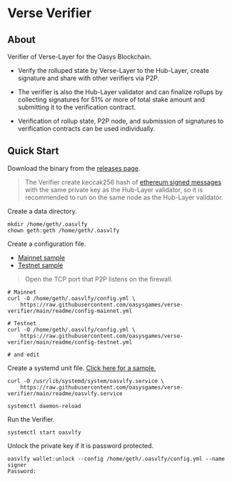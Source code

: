 # Verse Verifier

## About
Verifier of Verse-Layer for the Oasys Blockchain.

- Verify the rolluped state by Verse-Layer to the Hub-Layer, create signature and share with other verifiers via P2P.

- The verifier is also the Hub-Layer validator and can finalize rollups by collecting signatures for 51% or more of total stake amount and submitting it to the verification contract.

- Verification of rollup state, P2P node, and submission of signatures to verification contracts can be used individually.

## Quick Start

Download the binary from the [releases page](https://github.com/oasysgames/verse-verifier/releases).

> The Verifier create keccak256 hash of [ethereum signed messages](https://eips.ethereum.org/EIPS/eip-712) with the same private key as the Hub-Layer validator, so it is recommended to run on the same node as the Hub-Layer validator.

Create a data directory.

```shell
mkdir /home/geth/.oasvlfy
chown geth:geth /home/geth/.oasvlfy
```

Create a configuration file. 
- [Mainnet sample](https://github.com/oasysgames/verse-verifier/blob/main/readme/config-mainnet.yml)
- [Testnet sample](https://github.com/oasysgames/verse-verifier/blob/main/readme/config-testnet.yml)

> Open the TCP port that P2P listens on the firewall.

```shell
# Mainnet
curl -O /home/geth/.oasvlfy/config.yml \
    https://raw.githubusercontent.com/oasysgames/verse-verifier/main/readme/config-mainnet.yml

# Testnet
curl -O /home/geth/.oasvlfy/config.yml \
    https://raw.githubusercontent.com/oasysgames/verse-verifier/main/readme/config-testnet.yml

# and edit
```

Create a systemd unit file. [Click here for a sample.](./readme/oasvlfy.service)

```shell
curl -O /usr/lib/systemd/system/oasvlfy.service \
    https://raw.githubusercontent.com/oasysgames/verse-verifier/main/readme/oasvlfy.service

systemctl daemon-reload
```

Run the Verifier.

```shell
systemctl start oasvlfy
```

Unlock the private key if it is password protected.

```shell
oasvlfy wallet:unlock --config /home/geth/.oasvlfy/config.yml --name signer
Password:
```
